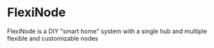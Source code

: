 # FlexiNode
 FlexiNode is a DIY "smart home" system with a single hub and multiple flexible and customizable nodes

